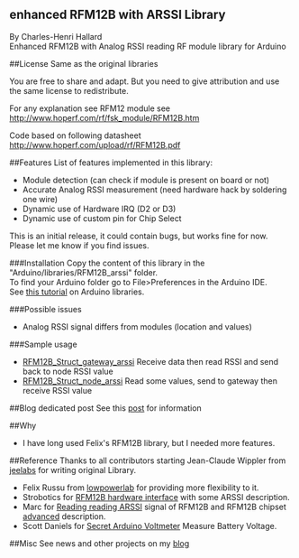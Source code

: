 enhanced RFM12B with ARSSI Library
----------------------------------
By Charles-Henri Hallard
<br/>
Enhanced RFM12B with Analog RSSI reading RF module library for Arduino

##License
Same as the original libraries

You are free to share and adapt. But you need to give attribution and use the same license to redistribute.

For any explanation see RFM12 module see http://www.hoperf.com/rf/fsk_module/RFM12B.htm

Code based on following datasheet http://www.hoperf.com/upload/rf/RFM12B.pdf

##Features
List of features implemented in this library:

- Module detection (can check if module is present on board or not)
- Accurate Analog RSSI measurement (need hardware hack by soldering one wire)
- Dynamic use of Hardware IRQ (D2 or D3)
- Dynamic use of custom pin for Chip Select 

This is an initial release, it could contain bugs, but works fine for now. Please let me know if you find issues.

###Installation
Copy the content of this library in the "Arduino/libraries/RFM12B_arssi" folder.
<br />
To find your Arduino folder go to File>Preferences in the Arduino IDE.
<br/>
See [this tutorial][1] on Arduino libraries.
<br/>

###Possible issues
- Analog RSSI signal differs from modules (location and values)


###Sample usage
- [RFM12B_Struct_gateway_arssi][12] Receive data then read RSSI and send back to node RSSI value
- [RFM12B_Struct_node_arssi][13] Read some values, send to gateway then receive RSSI value

##Blog dedicated post
See this [post][5] for information

##Why
- I have long used Felix's RFM12B library, but I needed more features.

##Reference
Thanks to all contributors starting Jean-Claude Wippler from [jeelabs][6] for writing original Library.

- Felix Russu from [lowpowerlab][7] for providing more flexibility to it.
- Strobotics for [RFM12B hardware interface][8] with some ARSSI description.
- Marc for [Reading reading ARSSI][9] signal of RFM12B and RFM12B chipset [advanced][10] description.
- Scott Daniels for [Secret Arduino Voltmeter][11] Measure Battery Voltage.

##Misc
 See news and other projects on my [blog][4] 
 
[1]: http://learn.adafruit.com/arduino-tips-tricks-and-techniques/arduino-libraries
[4]: http://hallard.me
[5]: http://hallard.me/RFM12B_arssi-library/
[6]: http://jeelabs.org/about/
[7]: http://lowpowerlab.com/about/
[8]: http://blog.strobotics.com.au/2008/06/17/rfm12-tutorial-part2/
[9]: http://http://scurvyrat.com/2011/06/14/reading-the-arssi-pin-on-the-si4221hoperf-12b/
[10]: http://scurvyrat.com/2011/06/06/silicon-labs-chips/
[11]: http://provideyourown.com/2012/secret-arduino-voltmeter-measure-battery-voltage/
[12]: https://github.com/hallard/RFM12B_arssi/blob/master/Examples/RFM12B_Struct_gateway_arssi/RFM12B_Struct_gateway_arssi.ino
[13]: https://github.com/hallard/RFM12B_arssi/blob/master/Examples/RFM12B_Struct_node_arssi/RFM12B_Struct_node_arssi.ino

